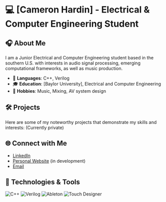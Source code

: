 # 💻 [Cameron Hardin] - Electrical & Computer Engineering Student

<!--![Header](https://your-header-image-link.com) <!-- Optional: Add a custom header image -->

## 🎧 About Me
I am a Junior Electrical and Computer Engineering student based in the southern U.S. with interests in audio signal processing, emerging computational frameworks, as well as music production.

- 🔧 **Languages**: C++, Verilog
- 🎓 **Education**: [Baylor University], Electrical and Computer Engineering
- 🎸 **Hobbies**: Music, Mixing, AV system design

## 🛠️ Projects
Here are some of my noteworthy projects that demonstrate my skills and interests:
(Currently private)

## 🌐 Connect with Me
- [LinkedIn](www.linkedin.com/in/cameron-hardin-0)
- [Personal Website](https://camkhardin.github.io/myWebsite/)  (in development)
- [Email](mailto:Cameron_Hardin1@baylor.edu)

## 🔧 Technologies & Tools
![C++](https://img.shields.io/badge/C++-blue?style=for-the-badge&logo=cplusplus&logoColor=white)
![Verilog](https://img.shields.io/badge/Verilog-green?style=for-the-badge&logo=verilog&logoColor=white)
![Ableton](https://img.shields.io/badge/Ableton-000000?style=for-the-badge&logo=abletonlive&logoColor=white)
![Touch Designer](https://img.shields.io/badge/Touch%20Designer-black?style=for-the-badge&logo=touchdesigner&logoColor=white)

<!--![Footer](https://your-footer-image-link.com) <!-- Optional: Add a custom footer image -->
